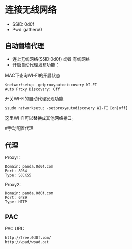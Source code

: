 # 连接无线网络

* SSID: 0d0f
* Pwd: gatherx0    

## 自动翻墙代理
* 连上无线网络(SSID:0d0f) 或者 有线网络
* 开启自动代理发现功能：

MAC下查询WI-FI的开启状态

    $networksetup -getproxyautodiscovery WI-FI
    Auto Proxy Discovery: Off

开关WI-FI的自动代理发现功能
    
    $sudo networksetup -setproxyautodiscovery WI-FI [on|off]
    
这里WI-FI可以替换成其他网络接口。

#手动配置代理
## 代理

Proxy1:

    Domain: panda.0d0f.com    
    Port: 8964    
    Type: SOCKS5    


Proxy2:    

    Domain: panda.0d0f.com    
    Port: 6489    
    Type: HTTP


## PAC
PAC URL: 
   
    http://free.0d0f.com/
    http://wpad/wpad.dat

